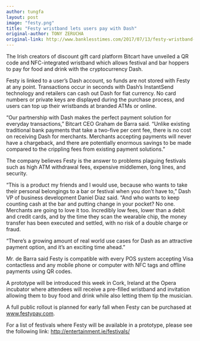 ```yaml
---
author: tungfa
layout: post
image: "festy.png"
title: "Festy wristband lets users pay with Dash"
original-author: TONY ZERUCHA
original-link: http://www.banklesstimes.com/2017/07/13/festy-wristband-lets-users-pay-with-dash/
---
```


The Irish creators of discount gift card platform Bitcart have unveiled a QR code and NFC-integrated wristband which allows festival and bar hoppers to pay for food and drink with the cryptocurrency Dash.

Festy is linked to a user’s Dash account, so funds are not stored with Festy at any point. Transactions occur in seconds with Dash’s InstantSend technology and retailers can cash out Dash for fiat currency. No card numbers or private keys are displayed during the purchase process, and users can top up their wristbands at branded ATMs or online.

“Our partnership with Dash makes the perfect payment solution for everyday transactions,” Bitcart CEO Graham de Barra said. “Unlike existing traditional bank payments that take a two-five per cent fee, there is no cost on receiving Dash for merchants. Merchants accepting payments will never have a chargeback, and there are potentially enormous savings to be made compared to the crippling fees from existing payment solutions.”

The company believes Festy is the answer to problems plaguing festivals such as high ATM withdrawal fees, expensive  middlemen, long lines, and security.

“This is a product my friends and I would use, because who wants to take their personal belongings to a bar or festival when you don’t have to,” Dash VP of business development Daniel Diaz said. “And who wants to keep counting cash at the bar and putting change in your pocket? No one. Merchants are going to love it too. Incredibly low fees, lower than a debit and credit cards, and by the time they scan the wearable chip, the money transfer has been executed and settled, with no risk of a double charge or fraud.

“There’s a growing amount of real world use cases for Dash as an attractive payment option, and it’s an exciting time ahead.”

Mr. de Barra said Festy is compatible with every POS system accepting Visa contactless and any mobile phone or computer with NFC tags and offline payments using QR codes.

A prototype will be introduced this week in Cork, Ireland at the Opera incubator where attendees will receive a pre-filled wristband and invitation allowing them to buy food and drink while also letting them tip the musician.

A full public rollout is planned for early fall when Festy can be purchased at www.festypay.com.

For a list of festivals where Festy will be available in a prototype, please see the following link: http://entertainment.ie/festivals/

